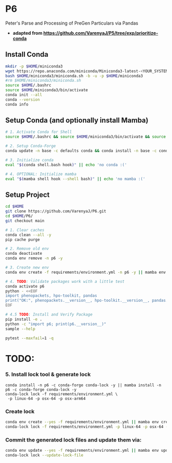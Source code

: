 # P6
Peter's Parse and Processing of PreGen Particulars via Pandas

- **adapted from https://github.com/VarenyaJ/P5/tree/exp/prioritize-conda**

## Install Conda
```bash
mkdir -p $HOME/miniconda3
wget https://repo.anaconda.com/miniconda/Miniconda3-latest-<YOUR_SYSTEM>.sh -O $HOME/miniconda3/miniconda.sh
bash $HOME/miniconda3/miniconda.sh -b -u -p $HOME/miniconda3
#rm $HOME/miniconda3/miniconda.sh
source $HOME/.bashrc
source $HOME/miniconda3/bin/activate
conda init --all
conda --version
conda info
```


## Setup Conda (and optionally install Mamba)
```bash
# 1. Activate Conda for Shell
source $HOME/.bashrc && source $HOME/miniconda3/bin/activate && source $HOME/.bashrc && conda init --all && conda --version && conda info && conda list envs && which conda && conda --version

# 2. Setup Conda-Forge
conda update -n base -c defaults conda && conda install -n base -c conda-forge mamba conda-lock && conda list --show-channel-urls

# 3. Initialize conda
eval "$(conda shell.bash hook)" || echo 'no conda :('

# 4. OPTIONAL: Initialize mamba
eval "$(mamba shell hook --shell bash)" || echo 'no mamba :('
```

## Setup Project
```bash
cd $HOME
git clone https://github.com/VarenyaJ/P6.git
cd $HOME/P6/
git checkout main

# 1. Clear caches
conda clean --all -y
pip cache purge

# 2. Remove old env
conda deactivate
conda env remove -n p6 -y

# 3. Create new env
conda env create -f requirements/environment.yml -n p6 -y || mamba env create -f requirements/environment.yml -n p6 -y

# 4. TODO: Validate packages work with a little test
conda activate p6
python - <<EOF
import phenopackets, hpo-toolkit, pandas
print("OK:", phenopackets.__version__, hpo-toolkit.__version__, pandas.__version__)
EOF

# 4.5 TODO: Install and Verify Package
pip install -e .
python -c "import p6; print(p6.__version__)"
sample --help

pytest --maxfail=1 -q
```

# TODO:

### 5. Install lock tool & generate lock
```
conda install -n p6 -c conda-forge conda-lock -y || mamba install -n p6 -c conda-forge conda-lock -y
conda-lock lock -f requirements/environment.yml \
 -p linux-64 -p osx-64 -p osx-arm64
```

### Create lock
```bash
conda env create --yes -f requirements/environment.yml || mamba env create --yes -f requirements/environment.yml
conda-lock lock -f requirements/environment.yml -p linux-64 -p osx-64 -p win-64 --name p6
```

### Commit the generated lock files and update them via:
```bash
conda env update --yes -f requirements/environment.yml || mamba env update --yes -f requirements/environment.yml
conda-lock lock --update-lock-file
```
